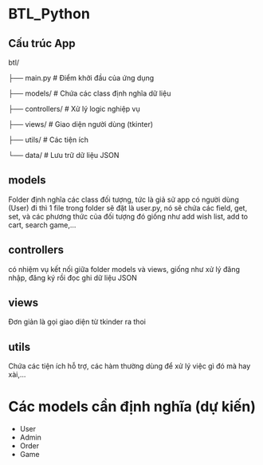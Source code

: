 # BTL_Python

## Cấu trúc App

btl/

├── main.py         # Điểm khởi đầu của ứng dụng

├── models/         # Chứa các class định nghĩa dữ liệu

├── controllers/    # Xử lý logic nghiệp vụ

├── views/          # Giao diện người dùng (tkinter)

├── utils/          # Các tiện ích

└── data/           # Lưu trữ dữ liệu JSON


## models

Folder định nghĩa các class đối tượng, tức là giả sử app có người dùng (User) đi thì 1 file trong folder sẽ đặt là user.py, nó sẽ chứa các field, get, set, và các phương thức của đối tượng đó giống như add wish list, add to cart, search game,...

## controllers

có nhiệm vụ kết nối giữa folder models và views, giống như xử lý đăng nhập, đăng ký rồi đọc ghi dữ liệu JSON

## views 

Đơn giản là gọi giao diện từ tkinder ra thoi

## utils

Chứa các tiện ích hỗ trợ, các hàm thường dùng để xử lý việc gì đó mà hay xài,...

# Các models cần định nghĩa (dự kiến)

- User
- Admin
- Order
- Game

